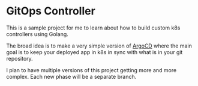 # GitOps Controller

This is a sample project for me to learn about how to build custom k8s controllers using Golang.

The broad idea is to make a very simple version of [ArgoCD](https://argo-cd.readthedocs.io/en/stable/) where the main
goal is to keep your deployed app in k8s in sync with what is in your git repository.

I plan to have multiple versions of this project getting more and more complex. Each new phase will be a separate branch.
